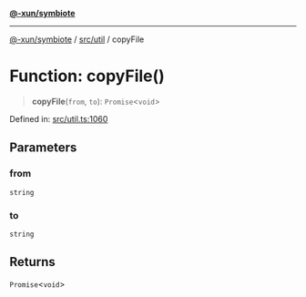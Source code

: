 [**@-xun/symbiote**](../../../README.md)

***

[@-xun/symbiote](../../../README.md) / [src/util](../README.md) / copyFile

# Function: copyFile()

> **copyFile**(`from`, `to`): `Promise`\<`void`\>

Defined in: [src/util.ts:1060](https://github.com/Xunnamius/symbiote/blob/f5dbcf226533401d9fc449ad30ae068d637c3138/src/util.ts#L1060)

## Parameters

### from

`string`

### to

`string`

## Returns

`Promise`\<`void`\>
